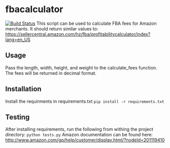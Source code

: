 # fbacalculator
[![Build Status](https://travis-ci.org/hamptus/fbacalculator.svg?branch=master)](https://travis-ci.org/hamptus/fbacalculator)
This script can be used to calculate FBA fees for Amazon merchants. It should return similar values to:
https://sellercentral.amazon.com/hz/fba/profitabilitycalculator/index?lang=en_US

## Usage
Pass the length, width, height, and weight to the calculate\_fees function. The fees will be returned in decimal format.

## Installation
Install the requirments in requirements.txt
`pip install -r requirements.txt`

## Testing
After installing requirements, run the following from withing the project directory:
`python tests.py`
Amazon documentation can be found here:
http://www.amazon.com/gp/help/customer/display.html/?nodeId=201119410
